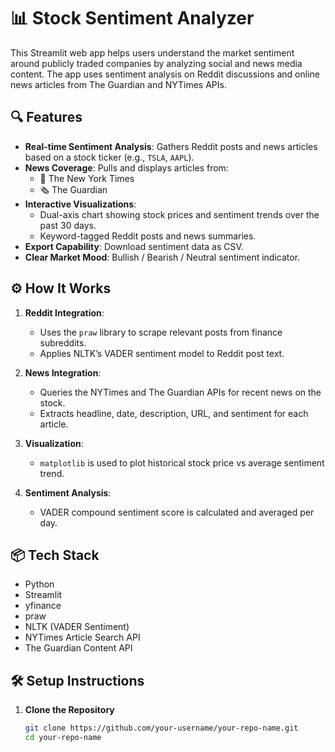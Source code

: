 # 📊 Stock Sentiment Analyzer

This Streamlit web app helps users understand the market sentiment around publicly traded companies by analyzing social and news media content. The app uses sentiment analysis on Reddit discussions and online news articles from The Guardian and NYTimes APIs.

## 🔍 Features

- **Real-time Sentiment Analysis**: Gathers Reddit posts and news articles based on a stock ticker (e.g., `TSLA`, `AAPL`).
- **News Coverage**: Pulls and displays articles from:
  - 📰 The New York Times
  - 🗞 The Guardian
- **Interactive Visualizations**:
  - Dual-axis chart showing stock prices and sentiment trends over the past 30 days.
  - Keyword-tagged Reddit posts and news summaries.
- **Export Capability**: Download sentiment data as CSV.
- **Clear Market Mood**: Bullish / Bearish / Neutral sentiment indicator.

## ⚙️ How It Works

1. **Reddit Integration**:
   - Uses the `praw` library to scrape relevant posts from finance subreddits.
   - Applies NLTK’s VADER sentiment model to Reddit post text.

2. **News Integration**:
   - Queries the NYTimes and The Guardian APIs for recent news on the stock.
   - Extracts headline, date, description, URL, and sentiment for each article.

3. **Visualization**:
   - `matplotlib` is used to plot historical stock price vs average sentiment trend.

4. **Sentiment Analysis**:
   - VADER compound sentiment score is calculated and averaged per day.

## 📦 Tech Stack

- Python
- Streamlit
- yfinance
- praw
- NLTK (VADER Sentiment)
- NYTimes Article Search API
- The Guardian Content API

## 🛠 Setup Instructions

1. **Clone the Repository**  
   ```bash
   git clone https://github.com/your-username/your-repo-name.git
   cd your-repo-name
